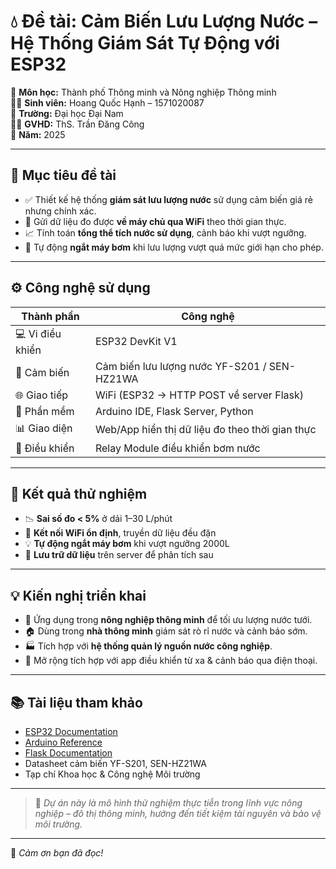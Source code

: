
# 💧 Đề tài: Cảm Biến Lưu Lượng Nước – Hệ Thống Giám Sát Tự Động với ESP32

📘 **Môn học:** Thành phố Thông minh và Nông nghiệp Thông minh  
👨‍🎓 **Sinh viên:** Hoang Quốc Hạnh – 1571020087  
🏫 **Trường:** Đại học Đại Nam  
👨‍🏫 **GVHD:** ThS. Trần Đăng Công  
📅 **Năm:** 2025

---

## 🎯 Mục tiêu đề tài

- ✅ Thiết kế hệ thống **giám sát lưu lượng nước** sử dụng cảm biến giá rẻ nhưng chính xác.
- 📡 Gửi dữ liệu đo được **về máy chủ qua WiFi** theo thời gian thực.
- 📈 Tính toán **tổng thể tích nước sử dụng**, cảnh báo khi vượt ngưỡng.
- 🛑 Tự động **ngắt máy bơm** khi lưu lượng vượt quá mức giới hạn cho phép.

---

## ⚙️ Công nghệ sử dụng

| Thành phần        | Công nghệ |
|------------------|-----------|
| 💻 Vi điều khiển  | ESP32 DevKit V1 |
| 🔄 Cảm biến       | Cảm biến lưu lượng nước YF-S201 / SEN-HZ21WA |
| 🌐 Giao tiếp      | WiFi (ESP32 → HTTP POST về server Flask) |
| 🧠 Phần mềm       | Arduino IDE, Flask Server, Python |
| 📊 Giao diện      | Web/App hiển thị dữ liệu đo theo thời gian thực |
| 🔌 Điều khiển     | Relay Module điều khiển bơm nước |

---

## 🧪 Kết quả thử nghiệm

- 📉 **Sai số đo < 5%** ở dải 1–30 L/phút  
- 📶 **Kết nối WiFi ổn định**, truyền dữ liệu đều đặn  
- 💡 **Tự động ngắt máy bơm** khi vượt ngưỡng 2000L  
- 💾 **Lưu trữ dữ liệu** trên server để phân tích sau

---

## 💡 Kiến nghị triển khai

- 🚜 Ứng dụng trong **nông nghiệp thông minh** để tối ưu lượng nước tưới.  
- 🏠 Dùng trong **nhà thông minh** giám sát rò rỉ nước và cảnh báo sớm.  
- 🏭 Tích hợp với **hệ thống quản lý nguồn nước công nghiệp**.  
- 📱 Mở rộng tích hợp với app điều khiển từ xa & cảnh báo qua điện thoại.

---

## 📚 Tài liệu tham khảo

- [ESP32 Documentation](https://docs.espressif.com/)
- [Arduino Reference](https://www.arduino.cc/reference/en/)
- [Flask Documentation](https://flask.palletsprojects.com/)
- Datasheet cảm biến YF-S201, SEN-HZ21WA
- Tạp chí Khoa học & Công nghệ Môi trường

---

> 🔐 *Dự án này là mô hình thử nghiệm thực tiễn trong lĩnh vực nông nghiệp – đô thị thông minh, hướng đến tiết kiệm tài nguyên và bảo vệ môi trường.*

---

🎉 *Cảm ơn bạn đã đọc!*
